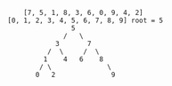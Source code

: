   	      [7, 5, 1, 8, 3, 6, 0, 9, 4, 2]
      [0, 1, 2, 3, 4, 5, 6, 7, 8, 9] root = 5
                      5
                    /   \
                  3       7
                /  \     /  \
               1    4   6    8
              / \              \
             0   2              9
